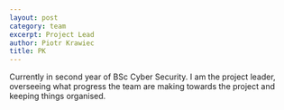 ```yaml
---
layout: post
category: team
excerpt: Project Lead
author: Piotr Krawiec
title: PK
---
```


Currently in second year of BSc Cyber Security. I am the project leader, overseeing what progress the team are making towards the project and keeping things organised.


